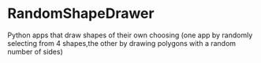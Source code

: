 # RandomShapeDrawer

Python apps that draw shapes of their own choosing (one app by randomly selecting from 4 shapes,the other by drawing polygons with a random number of sides)
